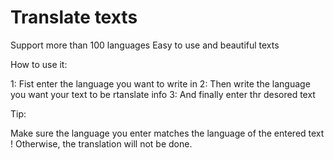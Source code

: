 # Translate texts
Support more than 100 languages
Easy to use and beautiful texts

How to use it:

1: Fist enter the language you want to write in 
2: Then write the language you want your text to be rtanslate info
3: And finally enter thr desored text

Tip:

Make sure the language you enter matches the language of the entered text !
Otherwise, the translation will not be done.